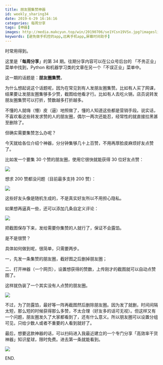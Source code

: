 ```yaml
---
title: 朋友圈集赞神器
id: weekly_sharing34
date: 2019-6-29 16:16:16
categories: 每周分享
tags: [神器]
images: http://media.makcyun.top/win/20190706/se1YCsn19VSx.jpg?imageslim
keywords: [避免做手机控的app,远离手机app,屏幕时间助手]
---
```

时常用得到。

<!-- more -->  

这里是「**每周分享**」的第 34 期。往期分享内容可以在公众号后台的 「不务正业」菜单中找到，Python 和机器学习类的文章在另一个「不误正业」菜单中。

这一期的话题是：**朋友圈集赞**。

为什么想起说这个话题呢，因为在常见到有人发朋友圈集赞。比如有人买了网课，结果要让发朋友圈集够多少赞，截图给他看才行。比如有人去吃火锅，店员说转发朋友圈集赞可以打折，赞数越多打折越多。

不懂的人就嗨（懵）皮（逼）地照做了，懂的人知道这些都是营销手段。说实话，不喜欢看这些转发求赞的人的朋友圈，偶尔一两次还能忍，经常性的就直接拉黑甚至删除了。

但确实需要集赞怎么办呢？

今天就给各位介绍个神器，分分钟集够几十上百赞，不用再厚脸皮麻烦好友点赞了。

比如发一个要集 30 个赞的朋友圈，使用它很快就能获得 30 位好友点赞：

![](http://media.makcyun.top/FmAPdrXJPNX1nmYN_E8C-pnxLKH7)

想求 200 赞都没问题（目前最多支持 200 赞）：

![](http://media.makcyun.top/Fpxt_-giTeIqa2BT7bbMbVyWCmel)

这些好友头像是随机生成的，不是真实好友所以不用担心隐私。

如果想再逼真一些，还可以添加几条自定义评论：

![](http://media.makcyun.top/FmaWGRsUundBQ6Zq49TEWtg3s6Vj)

把截图保存下来，发给需要你集赞的人就行了，保证不会露馅。

是不是很赞？



具体如何做到呢，很简单，只需要两步。

一，先发一条集赞的朋友圈，截好图之后删掉朋友圈；

二、打开神器（一个网页），设置想获得的赞数，上传刚才的截图就可以自动点赞图了。

这样就伪装了一个其实没有人点赞的朋友圈。

![](http://media.makcyun.top/FtfNTOHsOwbfg1AFS1vhR3wffFbe)

不过，为了防露馅，最好等一阵再截图然后删除朋友圈。因为发了就删，时间间隔太短，那么短的时候获得那么多赞，不太合理（好友多的话可无视）。但这样又有一个问题，朋友圈发久了大家都看到了，还有什么意义。所以朋友圈可以设置分组可见，只给少数人或者不重要的人看到就好了。

最后，想要这款神器的话，可以扫码进入我最近建立的一个专门分享「高效率干货神器」知识星球，限时免费。进去第一条就能看到。

![](http://media.makcyun.top/FlQ6oaA_GCqCSsTvM5BJo1rA6LAl)

END.


